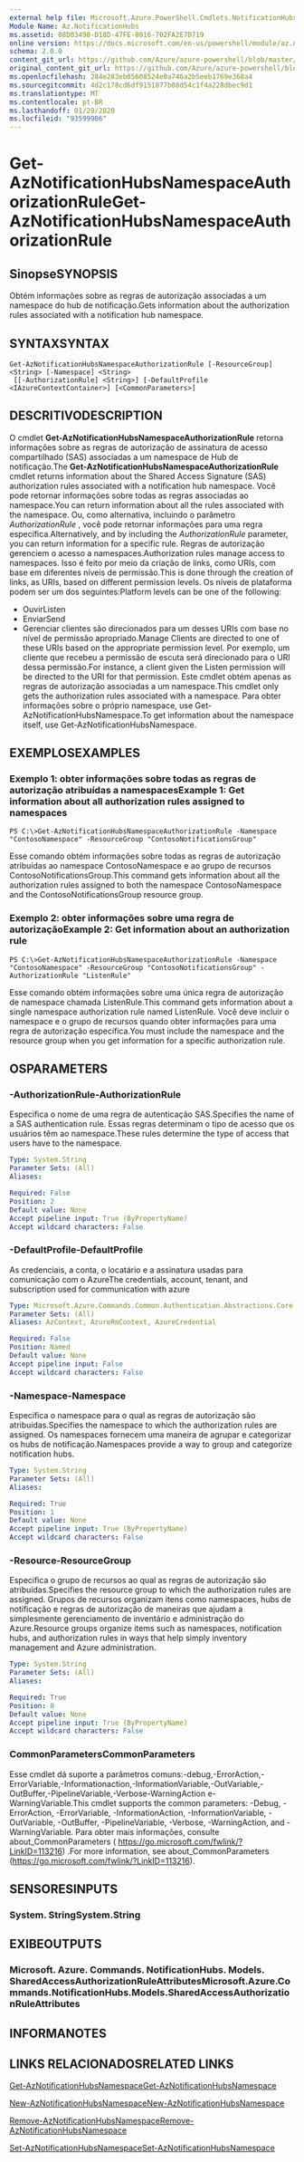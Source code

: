 ```yaml
---
external help file: Microsoft.Azure.PowerShell.Cmdlets.NotificationHubs.dll-Help.xml
Module Name: Az.NotificationHubs
ms.assetid: 08D03498-D18D-47FE-8916-702FA2E7D719
online version: https://docs.microsoft.com/en-us/powershell/module/az.notificationhubs/get-aznotificationhubsnamespaceauthorizationrule
schema: 2.0.0
content_git_url: https://github.com/Azure/azure-powershell/blob/master/src/NotificationHubs/NotificationHubs/help/Get-AzNotificationHubsNamespaceAuthorizationRule.md
original_content_git_url: https://github.com/Azure/azure-powershell/blob/master/src/NotificationHubs/NotificationHubs/help/Get-AzNotificationHubsNamespaceAuthorizationRule.md
ms.openlocfilehash: 284e283eb05608524e0a746a2b5eeb1769e368a4
ms.sourcegitcommit: 4d2c178cd6df9151877b08d54c1f4a228dbec9d1
ms.translationtype: MT
ms.contentlocale: pt-BR
ms.lasthandoff: 01/29/2020
ms.locfileid: "93599906"
---
```

# <span data-ttu-id="f33cf-101">Get-AzNotificationHubsNamespaceAuthorizationRule</span><span class="sxs-lookup"><span data-stu-id="f33cf-101">Get-AzNotificationHubsNamespaceAuthorizationRule</span></span>

## <span data-ttu-id="f33cf-102">Sinopse</span><span class="sxs-lookup"><span data-stu-id="f33cf-102">SYNOPSIS</span></span>
<span data-ttu-id="f33cf-103">Obtém informações sobre as regras de autorização associadas a um namespace do hub de notificação.</span><span class="sxs-lookup"><span data-stu-id="f33cf-103">Gets information about the authorization rules associated with a notification hub namespace.</span></span>

## <span data-ttu-id="f33cf-104">SYNTAX</span><span class="sxs-lookup"><span data-stu-id="f33cf-104">SYNTAX</span></span>

```
Get-AzNotificationHubsNamespaceAuthorizationRule [-ResourceGroup] <String> [-Namespace] <String>
 [[-AuthorizationRule] <String>] [-DefaultProfile <IAzureContextContainer>] [<CommonParameters>]
```

## <span data-ttu-id="f33cf-105">DESCRITIVO</span><span class="sxs-lookup"><span data-stu-id="f33cf-105">DESCRIPTION</span></span>
<span data-ttu-id="f33cf-106">O cmdlet **Get-AzNotificationHubsNamespaceAuthorizationRule** retorna informações sobre as regras de autorização de assinatura de acesso compartilhado (SAS) associadas a um namespace de Hub de notificação.</span><span class="sxs-lookup"><span data-stu-id="f33cf-106">The **Get-AzNotificationHubsNamespaceAuthorizationRule** cmdlet returns information about the Shared Access Signature (SAS) authorization rules associated with a notification hub namespace.</span></span>
<span data-ttu-id="f33cf-107">Você pode retornar informações sobre todas as regras associadas ao namespace.</span><span class="sxs-lookup"><span data-stu-id="f33cf-107">You can return information about all the rules associated with the namespace.</span></span>
<span data-ttu-id="f33cf-108">Ou, como alternativa, incluindo o parâmetro *AuthorizationRule* , você pode retornar informações para uma regra específica.</span><span class="sxs-lookup"><span data-stu-id="f33cf-108">Alternatively, and by including the *AuthorizationRule* parameter, you can return information for a specific rule.</span></span>
<span data-ttu-id="f33cf-109">Regras de autorização gerenciem o acesso a namespaces.</span><span class="sxs-lookup"><span data-stu-id="f33cf-109">Authorization rules manage access to namespaces.</span></span>
<span data-ttu-id="f33cf-110">Isso é feito por meio da criação de links, como URIs, com base em diferentes níveis de permissão.</span><span class="sxs-lookup"><span data-stu-id="f33cf-110">This is done through the creation of links, as URIs, based on different permission levels.</span></span>
<span data-ttu-id="f33cf-111">Os níveis de plataforma podem ser um dos seguintes:</span><span class="sxs-lookup"><span data-stu-id="f33cf-111">Platform levels can be one of the following:</span></span> 
- <span data-ttu-id="f33cf-112">Ouvir</span><span class="sxs-lookup"><span data-stu-id="f33cf-112">Listen</span></span>
- <span data-ttu-id="f33cf-113">Enviar</span><span class="sxs-lookup"><span data-stu-id="f33cf-113">Send</span></span>
- <span data-ttu-id="f33cf-114">Gerenciar clientes são direcionados para um desses URIs com base no nível de permissão apropriado.</span><span class="sxs-lookup"><span data-stu-id="f33cf-114">Manage Clients are directed to one of these URIs based on the appropriate permission level.</span></span>
<span data-ttu-id="f33cf-115">Por exemplo, um cliente que recebeu a permissão de escuta será direcionado para o URI dessa permissão.</span><span class="sxs-lookup"><span data-stu-id="f33cf-115">For instance, a client given the Listen permission will be directed to the URI for that permission.</span></span>
<span data-ttu-id="f33cf-116">Este cmdlet obtém apenas as regras de autorização associadas a um namespace.</span><span class="sxs-lookup"><span data-stu-id="f33cf-116">This cmdlet only gets the authorization rules associated with a namespace.</span></span>
<span data-ttu-id="f33cf-117">Para obter informações sobre o próprio namespace, use Get-AzNotificationHubsNamespace.</span><span class="sxs-lookup"><span data-stu-id="f33cf-117">To get information about the namespace itself, use Get-AzNotificationHubsNamespace.</span></span>

## <span data-ttu-id="f33cf-118">EXEMPLOS</span><span class="sxs-lookup"><span data-stu-id="f33cf-118">EXAMPLES</span></span>

### <span data-ttu-id="f33cf-119">Exemplo 1: obter informações sobre todas as regras de autorização atribuídas a namespaces</span><span class="sxs-lookup"><span data-stu-id="f33cf-119">Example 1: Get information about all authorization rules assigned to namespaces</span></span>
```
PS C:\>Get-AzNotificationHubsNamespaceAuthorizationRule -Namespace "ContosoNamespace" -ResourceGroup "ContosoNotificationsGroup"
```

<span data-ttu-id="f33cf-120">Esse comando obtém informações sobre todas as regras de autorização atribuídas ao namespace ContosoNamespace e ao grupo de recursos ContosoNotificationsGroup.</span><span class="sxs-lookup"><span data-stu-id="f33cf-120">This command gets information about all the authorization rules assigned to both the namespace ContosoNamespace and the ContosoNotificationsGroup resource group.</span></span>

### <span data-ttu-id="f33cf-121">Exemplo 2: obter informações sobre uma regra de autorização</span><span class="sxs-lookup"><span data-stu-id="f33cf-121">Example 2: Get information about an authorization rule</span></span>
```
PS C:\>Get-AzNotificationHubsNamespaceAuthorizationRule -Namespace "ContosoNamespace" -ResourceGroup "ContosoNotificationsGroup" -AuthorizationRule "ListenRule"
```

<span data-ttu-id="f33cf-122">Esse comando obtém informações sobre uma única regra de autorização de namespace chamada ListenRule.</span><span class="sxs-lookup"><span data-stu-id="f33cf-122">This command gets information about a single namespace authorization rule named ListenRule.</span></span>
<span data-ttu-id="f33cf-123">Você deve incluir o namespace e o grupo de recursos quando obter informações para uma regra de autorização específica.</span><span class="sxs-lookup"><span data-stu-id="f33cf-123">You must include the namespace and the resource group when you get information for a specific authorization rule.</span></span>

## <span data-ttu-id="f33cf-124">OS</span><span class="sxs-lookup"><span data-stu-id="f33cf-124">PARAMETERS</span></span>

### <span data-ttu-id="f33cf-125">-AuthorizationRule</span><span class="sxs-lookup"><span data-stu-id="f33cf-125">-AuthorizationRule</span></span>
<span data-ttu-id="f33cf-126">Especifica o nome de uma regra de autenticação SAS.</span><span class="sxs-lookup"><span data-stu-id="f33cf-126">Specifies the name of a SAS authentication rule.</span></span>
<span data-ttu-id="f33cf-127">Essas regras determinam o tipo de acesso que os usuários têm ao namespace.</span><span class="sxs-lookup"><span data-stu-id="f33cf-127">These rules determine the type of access that users have to the namespace.</span></span>

```yaml
Type: System.String
Parameter Sets: (All)
Aliases:

Required: False
Position: 2
Default value: None
Accept pipeline input: True (ByPropertyName)
Accept wildcard characters: False
```

### <span data-ttu-id="f33cf-128">-DefaultProfile</span><span class="sxs-lookup"><span data-stu-id="f33cf-128">-DefaultProfile</span></span>
<span data-ttu-id="f33cf-129">As credenciais, a conta, o locatário e a assinatura usadas para comunicação com o Azure</span><span class="sxs-lookup"><span data-stu-id="f33cf-129">The credentials, account, tenant, and subscription used for communication with azure</span></span>

```yaml
Type: Microsoft.Azure.Commands.Common.Authentication.Abstractions.Core.IAzureContextContainer
Parameter Sets: (All)
Aliases: AzContext, AzureRmContext, AzureCredential

Required: False
Position: Named
Default value: None
Accept pipeline input: False
Accept wildcard characters: False
```

### <span data-ttu-id="f33cf-130">-Namespace</span><span class="sxs-lookup"><span data-stu-id="f33cf-130">-Namespace</span></span>
<span data-ttu-id="f33cf-131">Especifica o namespace para o qual as regras de autorização são atribuídas.</span><span class="sxs-lookup"><span data-stu-id="f33cf-131">Specifies the namespace to which the authorization rules are assigned.</span></span>
<span data-ttu-id="f33cf-132">Os namespaces fornecem uma maneira de agrupar e categorizar os hubs de notificação.</span><span class="sxs-lookup"><span data-stu-id="f33cf-132">Namespaces provide a way to group and categorize notification hubs.</span></span>

```yaml
Type: System.String
Parameter Sets: (All)
Aliases:

Required: True
Position: 1
Default value: None
Accept pipeline input: True (ByPropertyName)
Accept wildcard characters: False
```

### <span data-ttu-id="f33cf-133">-Resource</span><span class="sxs-lookup"><span data-stu-id="f33cf-133">-ResourceGroup</span></span>
<span data-ttu-id="f33cf-134">Especifica o grupo de recursos ao qual as regras de autorização são atribuídas.</span><span class="sxs-lookup"><span data-stu-id="f33cf-134">Specifies the resource group to which the authorization rules are assigned.</span></span>
<span data-ttu-id="f33cf-135">Grupos de recursos organizam itens como namespaces, hubs de notificação e regras de autorização de maneiras que ajudam a simplesmente gerenciamento de inventário e administração do Azure.</span><span class="sxs-lookup"><span data-stu-id="f33cf-135">Resource groups organize items such as namespaces, notification hubs, and authorization rules in ways that help simply inventory management and Azure administration.</span></span>

```yaml
Type: System.String
Parameter Sets: (All)
Aliases:

Required: True
Position: 0
Default value: None
Accept pipeline input: True (ByPropertyName)
Accept wildcard characters: False
```

### <span data-ttu-id="f33cf-136">CommonParameters</span><span class="sxs-lookup"><span data-stu-id="f33cf-136">CommonParameters</span></span>
<span data-ttu-id="f33cf-137">Esse cmdlet dá suporte a parâmetros comuns:-debug,-ErrorAction,-ErrorVariable,-Informationaction,-InformationVariable,-OutVariable,-OutBuffer,-PipelineVariable,-Verbose-WarningAction e-WarningVariable.</span><span class="sxs-lookup"><span data-stu-id="f33cf-137">This cmdlet supports the common parameters: -Debug, -ErrorAction, -ErrorVariable, -InformationAction, -InformationVariable, -OutVariable, -OutBuffer, -PipelineVariable, -Verbose, -WarningAction, and -WarningVariable.</span></span> <span data-ttu-id="f33cf-138">Para obter mais informações, consulte about_CommonParameters ( https://go.microsoft.com/fwlink/?LinkID=113216) .</span><span class="sxs-lookup"><span data-stu-id="f33cf-138">For more information, see about_CommonParameters (https://go.microsoft.com/fwlink/?LinkID=113216).</span></span>

## <span data-ttu-id="f33cf-139">SENSORES</span><span class="sxs-lookup"><span data-stu-id="f33cf-139">INPUTS</span></span>

### <span data-ttu-id="f33cf-140">System. String</span><span class="sxs-lookup"><span data-stu-id="f33cf-140">System.String</span></span>

## <span data-ttu-id="f33cf-141">EXIBE</span><span class="sxs-lookup"><span data-stu-id="f33cf-141">OUTPUTS</span></span>

### <span data-ttu-id="f33cf-142">Microsoft. Azure. Commands. NotificationHubs. Models. SharedAccessAuthorizationRuleAttributes</span><span class="sxs-lookup"><span data-stu-id="f33cf-142">Microsoft.Azure.Commands.NotificationHubs.Models.SharedAccessAuthorizationRuleAttributes</span></span>

## <span data-ttu-id="f33cf-143">INFORMA</span><span class="sxs-lookup"><span data-stu-id="f33cf-143">NOTES</span></span>

## <span data-ttu-id="f33cf-144">LINKS RELACIONADOS</span><span class="sxs-lookup"><span data-stu-id="f33cf-144">RELATED LINKS</span></span>

[<span data-ttu-id="f33cf-145">Get-AzNotificationHubsNamespace</span><span class="sxs-lookup"><span data-stu-id="f33cf-145">Get-AzNotificationHubsNamespace</span></span>](./Get-AzNotificationHubsNamespace.md)

[<span data-ttu-id="f33cf-146">New-AzNotificationHubsNamespace</span><span class="sxs-lookup"><span data-stu-id="f33cf-146">New-AzNotificationHubsNamespace</span></span>](./New-AzNotificationHubsNamespace.md)

[<span data-ttu-id="f33cf-147">Remove-AzNotificationHubsNamespace</span><span class="sxs-lookup"><span data-stu-id="f33cf-147">Remove-AzNotificationHubsNamespace</span></span>](./Remove-AzNotificationHubsNamespace.md)

[<span data-ttu-id="f33cf-148">Set-AzNotificationHubsNamespace</span><span class="sxs-lookup"><span data-stu-id="f33cf-148">Set-AzNotificationHubsNamespace</span></span>](./Set-AzNotificationHubsNamespace.md)



